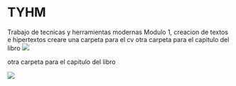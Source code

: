 # TYHM
Trabajo de tecnicas y herramientas modernas
Modulo 1, creacion de textos e hipertextos
creare una carpeta para el cv
otra carpeta para el capitulo del libro
<a href=“https://github.com/rosaritoruoti/TYHM/blob/main/cv.pdf”>
<img src="https://user-images.githubusercontent.com/86130127/122616512-e1e12a80-d060-11eb-8986-c0c9f546badc.png">

<a/>
 
otra carpeta para el capitulo del libro

<a href=“https://github.com/rosaritoruoti/TYHM/blob/8e69a400e1aad16bcb69fee5d6422e6e0195c523/traduccion%20cap6%20pdf.pdf”>
<img src="https://user-images.githubusercontent.com/86130127/122616321-89119200-d060-11eb-9081-6a862b69005f.png">
<a/>
